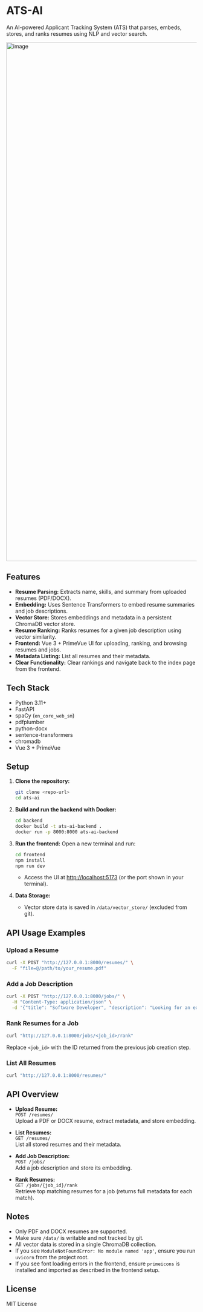 # ATS-AI

An AI-powered Applicant Tracking System (ATS) that parses, embeds, stores, and ranks resumes using NLP and vector search.

<img width="2926" height="1370" alt="image" src="https://github.com/user-attachments/assets/fa790287-8309-47dc-a56b-0190573dcbc2" />



## Features

- **Resume Parsing:** Extracts name, skills, and summary from uploaded resumes (PDF/DOCX).
- **Embedding:** Uses Sentence Transformers to embed resume summaries and job descriptions.
- **Vector Store:** Stores embeddings and metadata in a persistent ChromaDB vector store.
- **Resume Ranking:** Ranks resumes for a given job description using vector similarity.
- **Frontend:** Vue 3 + PrimeVue UI for uploading, ranking, and browsing resumes and jobs.
- **Metadata Listing:** List all resumes and their metadata.
- **Clear Functionality:** Clear rankings and navigate back to the index page from the frontend.

## Tech Stack

- Python 3.11+
- FastAPI
- spaCy (`en_core_web_sm`)
- pdfplumber
- python-docx
- sentence-transformers
- chromadb
- Vue 3 + PrimeVue

## Setup

1. **Clone the repository:**
   ```bash
   git clone <repo-url>
   cd ats-ai
   ```

2. **Build and run the backend with Docker:**
   ```bash
   cd backend
   docker build -t ats-ai-backend .
   docker run -p 8000:8000 ats-ai-backend
   ```

3. **Run the frontend:**
   Open a new terminal and run:
   ```bash
   cd frontend
   npm install
   npm run dev
   ```

   - Access the UI at [http://localhost:5173](http://localhost:5173) (or the port shown in your terminal).

4. **Data Storage:**
   - Vector store data is saved in `/data/vector_store/` (excluded from git).

## API Usage Examples

### Upload a Resume

```bash
curl -X POST "http://127.0.0.1:8000/resumes/" \
  -F "file=@/path/to/your_resume.pdf"
```

### Add a Job Description

```bash
curl -X POST "http://127.0.0.1:8000/jobs/" \
  -H "Content-Type: application/json" \
  -d '{"title": "Software Developer", "description": "Looking for an experienced Software Developer with experience of Python and Javascript."}'
```

### Rank Resumes for a Job

```bash
curl "http://127.0.0.1:8000/jobs/<job_id>/rank"
```
Replace `<job_id>` with the ID returned from the previous job creation step.

### List All Resumes

```bash
curl "http://127.0.0.1:8000/resumes/"
```

## API Overview

- **Upload Resume:**  
  `POST /resumes/`  
  Upload a PDF or DOCX resume, extract metadata, and store embedding.

- **List Resumes:**  
  `GET /resumes/`  
  List all stored resumes and their metadata.

- **Add Job Description:**  
  `POST /jobs/`  
  Add a job description and store its embedding.

- **Rank Resumes:**  
  `GET /jobs/{job_id}/rank`  
  Retrieve top matching resumes for a job (returns full metadata for each match).


## Notes

- Only PDF and DOCX resumes are supported.
- Make sure `/data/` is writable and not tracked by git.
- All vector data is stored in a single ChromaDB collection.
- If you see `ModuleNotFoundError: No module named 'app'`, ensure you run `uvicorn` from the project root.
- If you see font loading errors in the frontend, ensure `primeicons` is installed and imported as described in the frontend setup.

## License

MIT License




